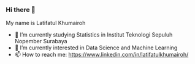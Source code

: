 ### Hi there 👋

My name is Latifatul Khumairoh

- 🔭 I’m currently studying Statistics in Institut Teknologi Sepuluh Nopember Surabaya
- 🌱 I’m currently interested in Data Science and Machine Learning
- 📫 How to reach me: https://www.linkedin.com/in/latifatulkhumairoh/

